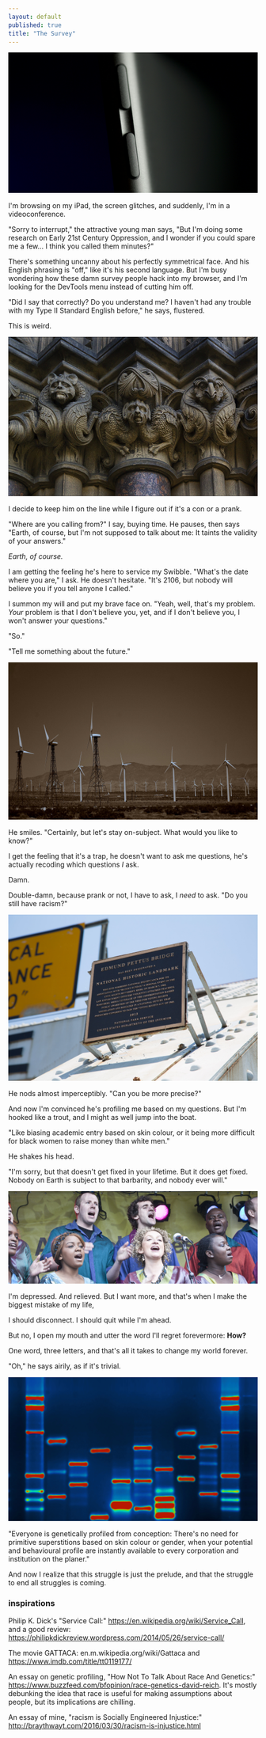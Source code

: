 ```yaml
---
layout: default
published: true
title: "The Survey"
---
```


[![iPad](/assets/images/service/ipad.jpg)](https://www.flickr.com/photos/benm_at/38194595101)

I'm browsing on my iPad, the screen glitches, and suddenly, I'm in a videoconference.

"Sorry to interrupt," the attractive young man says, "But I'm doing some research on Early 21st Century Oppression, and I wonder if you could spare me a few... I think you called them minutes?"

There's something uncanny about his perfectly symmetrical face. And his English phrasing is "off," like it's his second language. But I'm busy wondering how these damn survey people hack into my browser, and I'm looking for the DevTools menu instead of cutting him off.

"Did I say that correctly? Do you understand me? I haven't had any trouble with my Type II Standard English before," he says, flustered.

This is weird.

[![Strange Creatures](/assets/images/service/strange.jpg)](https://www.flickr.com/photos/dun_deagh/14144740913)

I decide to keep him on the line while I figure out if it's a con or a prank.

"Where are you calling from?" I say, buying time. He pauses, then says "Earth, of course, but I'm not supposed to talk about me: It taints the validity of your answers."

_Earth, of course._

I am getting the feeling he's here to service my Swibble. "What's the date where you are," I ask. He doesn't hesitate. "It's 2106, but nobody will believe you if you tell anyone I called."

I summon my will and put my brave face on. "Yeah, well, that's my problem. _Your_ problem is that I don't believe you, yet, and if I don't believe you, I won't answer your questions."

"So."

"Tell me something about the future."

[![The Future](/assets/images/service/future.jpg)](https://www.flickr.com/photos/gnarburger/3486815273/)

He smiles. "Certainly, but let's stay on-subject. What would you like to know?"

I get the feeling that it's a trap, he doesn't want to ask me questions, he's actually recoding which questions _I_ ask.

Damn.

Double-damn, because prank or not, I have to ask, I *need* to ask. "Do you still have racism?"

[![Edmund Pettus Bridge](/assets/images/service/pettus.jpg)](https://www.flickr.com/photos/diversey/27808790671)

He nods almost imperceptibly. "Can you be more precise?"

And now I'm convinced he's profiling me based on my questions. But I'm hooked like a trout, and I might as well jump into the boat.

"Like biasing academic entry based on skin colour, or it being more difficult for black women to raise money than white men."

He shakes his head.

"I'm sorry, but that doesn't get fixed in your lifetime. But it does get fixed. Nobody on Earth is subject to that barbarity, and nobody ever will."

[![Africa Day 2010](/assets/images/service/africa-day.jpg)](https://www.flickr.com/photos/infomatique/4613766111)

I'm depressed. And relieved. But I want more, and that's when I make the biggest mistake of my life,

I should disconnect. I should quit while I'm ahead.

But no, I open my mouth and utter the word I'll regret forevermore: **How?**

One word, three letters, and that's all it takes to change my world forever.

"Oh," he says airily, as if it's trivial.

[![Micah Baldwins DNA](/assets/images/service/micah.jpg)](https://www.flickr.com/photos/micahb37/3080247531)

"Everyone is genetically profiled from conception: There's no need for primitive superstitions based on skin colour or gender, when your potential and behavioural profile are instantly available to every corporation and institution on the planer."

And now I realize that this struggle is just the prelude, and that the struggle to end all struggles is coming.

### inspirations

Philip K. Dick's "Service Call:" https://en.wikipedia.org/wiki/Service_Call, and a good review: https://philipkdickreview.wordpress.com/2014/05/26/service-call/

The movie GATTACA: en.m.wikipedia.org/wiki/Gattaca and https://www.imdb.com/title/tt0119177/

An essay on genetic profiling, "How Not To Talk About Race And Genetics:" https://www.buzzfeed.com/bfopinion/race-genetics-david-reich. It's mostly debunking the idea that race is useful for making assumptions about people, but its implications are chilling.

An essay of mine, "racism is Socially Engineered Injustice:" http://braythwayt.com/2016/03/30/racism-is-injustice.html

